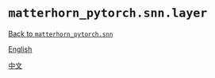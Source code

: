 # `matterhorn_pytorch.snn.layer`

[Back to `matterhorn_pytorch.snn`](./0_general.md)

[English](../../en_us/snn/6_layer.md)

[中文](../../zh_cn/snn/6_layer.md)